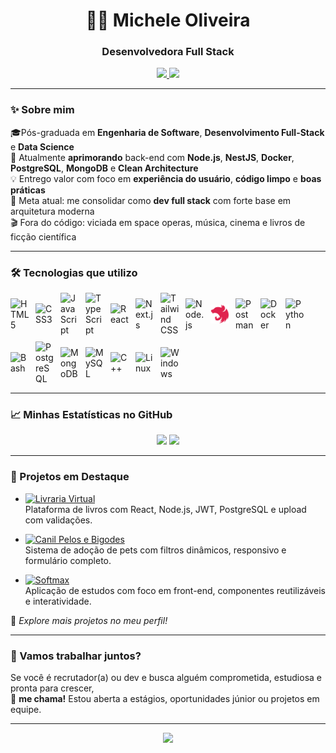<h1 align="center">👩‍💻 Michele Oliveira</h1>
<h3 align="center">Desenvolvedora Full Stack </h3>

<div align="center">
<a href="https://www.linkedin.com/in/michele-oliveira-novais">
  <img src="https://img.shields.io/badge/-My%20LinkedIn-8A2BE2?style=flat-square&logo=linkedin&logoColor=white"/>
</a>
<a href="mailto:micheleoliveiranovais24@gmail.com">
  <img src="https://img.shields.io/badge/-micheleoliveiranovais24@gmail.com-9370DB?style=flat-square&logo=Gmail&logoColor=white"/>
</a>
</div>




---

### ✨ Sobre mim

🎓Pós-graduada em **Engenharia de Software**, **Desenvolvimento Full-Stack** e **Data Science**  
🚀 Atualmente **aprimorando** back-end com **Node.js**, **NestJS**, **Docker**, **PostgreSQL**, **MongoDB** e **Clean Architecture**  
💡 Entrego valor com foco em **experiência do usuário**, **código limpo** e **boas práticas**  
🎯 Meta atual: me consolidar como **dev full stack** com forte base em arquitetura moderna  
🎬 Fora do código: viciada em space operas, música, cinema e livros de ficção científica  

---

### 🛠️ Tecnologias que utilizo
<div style="display: flex; align-items: center; gap: 10px; flex-wrap: wrap;">
  <img title="HTML5" width="30" src="https://cdn.jsdelivr.net/gh/devicons/devicon/icons/html5/html5-original.svg" />
  <img title="CSS3" width="30" src="https://cdn.jsdelivr.net/gh/devicons/devicon/icons/css3/css3-original.svg" />
  <img title="JavaScript" width="30" src="https://cdn.jsdelivr.net/gh/devicons/devicon/icons/javascript/javascript-original.svg" />
  <img title="TypeScript" width="30" src="https://cdn.jsdelivr.net/gh/devicons/devicon/icons/typescript/typescript-original.svg" />
  <img title="React" width="30" src="https://cdn.jsdelivr.net/gh/devicons/devicon/icons/react/react-original.svg" />
  <img title="Next.js" width="30" src="https://cdn.jsdelivr.net/gh/devicons/devicon/icons/nextjs/nextjs-original.svg" />
  <img title="Tailwind CSS" width="30" src="https://upload.wikimedia.org/wikipedia/commons/d/d5/Tailwind_CSS_Logo.svg"/>
  <img title="Node.js" width="30" src="https://cdn.jsdelivr.net/gh/devicons/devicon/icons/nodejs/nodejs-original.svg" />
  <img title="NestJS" width="30" src="https://raw.githubusercontent.com/github/explore/main/topics/nestjs/nestjs.png"/>
  <img title="Postman" width="30" src="https://cdn.jsdelivr.net/gh/devicons/devicon/icons/postman/postman-original.svg" />
  <img title="Docker" width="30" src="https://cdn.jsdelivr.net/gh/devicons/devicon/icons/docker/docker-original.svg" />
  <img title="Python" width="30" src="https://cdn.jsdelivr.net/gh/devicons/devicon/icons/python/python-original.svg" />
  <img title="Bash" width="30" src="https://cdn.jsdelivr.net/gh/devicons/devicon/icons/bash/bash-original.svg" />
  <img title="PostgreSQL" width="30" src="https://cdn.jsdelivr.net/gh/devicons/devicon/icons/postgresql/postgresql-original.svg" />
  <img title="MongoDB" width="30" src="https://cdn.jsdelivr.net/gh/devicons/devicon/icons/mongodb/mongodb-original.svg" />
  <img title="MySQL" width="30" src="https://cdn.jsdelivr.net/gh/devicons/devicon/icons/mysql/mysql-original.svg" />
  <img title="C++" width="30" src="https://cdn.jsdelivr.net/gh/devicons/devicon/icons/cplusplus/cplusplus-original.svg" />
  <img title="Linux" width="30" src="https://cdn.jsdelivr.net/gh/devicons/devicon/icons/linux/linux-original.svg" />
  <img title="Windows" width="30" src="https://cdn.jsdelivr.net/gh/devicons/devicon/icons/windows8/windows8-original.svg" />
</div>

---

### 📈 Minhas Estatísticas no GitHub

<div align="center" style="max-width: 900px; padding: 0 16px; margin: 0 auto;">
  <img height="170em" src="https://github-readme-stats.vercel.app/api?username=michele-oliveira&show_icons=true&theme=tokyonight&title_color=A259FF&icon_color=F8F8F2&text_color=ffffff&bg_color=0d1117&hide_border=true"/>
  <img height="170em" src="https://github-readme-stats.vercel.app/api/top-langs/?username=michele-oliveira&layout=compact&theme=tokyonight&title_color=A259FF&text_color=ffffff&bg_color=0d1117&hide_border=true"/>
</div>

---

### 🚀 Projetos em Destaque

<div>

- [![Livraria Virtual](https://img.shields.io/badge/Livraria%20Virtual-4B0082?style=flat-square&logo=github&logoColor=white)](https://github.com/michele-oliveira/livraria-virtual-frontend)  
  Plataforma de livros com React, Node.js, JWT, PostgreSQL e upload com validações.

- [![Canil Pelos e Bigodes](https://img.shields.io/badge/Canil%20Pelos%20e%20Bigodes-4B0082?style=flat-square&logo=github&logoColor=white)](https://github.com/michele-oliveira/canil-pelos-e-bigodes-frontend)  
  Sistema de adoção de pets com filtros dinâmicos, responsivo e formulário completo.

-  [![Softmax](https://img.shields.io/badge/Softmax-4B0082?style=flat-square&logo=github&logoColor=white)](https://github.com/michele-oliveira/softmax)  
  Aplicação de estudos com foco em front-end, componentes reutilizáveis e interatividade.

</div>



📌 *Explore mais projetos no meu perfil!*

---

### 💼 Vamos trabalhar juntos?

Se você é recrutador(a) ou dev e busca alguém comprometida, estudiosa e pronta para crescer,  
💜 **me chama!** Estou aberta a estágios, oportunidades júnior ou projetos em equipe.

---

<p align="center">
  <img src="https://capsule-render.vercel.app/api?type=waving&color=A259FF&height=100&section=footer"/>
</p>




